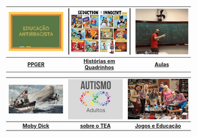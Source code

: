
| [![Educação Antiracista](imagens/index_pics/educa_anti.jpg "Programa de Pós-Graduação em Ensino e Relações Étnico-Raciais")](pages/ppger/atuacao.html) | [![Histórias em Quadrinhos e Ensino de Ciências](imagens/index_pics/hq.jpg "Histórias em Quadrinhos de Super-Heróis e Ensino de Ciências")](pages/pesquisa/pesquisa_hq.html) | [![Aulas](imagens/index_pics/aulas_.png "Aulas")](pages/ensino/ensino.html) |
|:--:|:--:|:--:|
| **[PPGER](pages/pesquisa/pesquisa_edu.html)** | **[Histórias em Quadrinhos](pages/pesquisa/pesquisa_hq.html)** | **[Aulas](pages/ensino/ensino.html)** |

| [![Moby Dick](imagens/index_pics/Moby.jpg "Moby Dick")](pages/moby_dick/abaleia.html) | [![Autismo em Adultos](imagens/index_pics/tea_adultos.jpg "Autismo em Adultos")](pages/autismo/autismo.html) | [![Jogos de RPG e Educação](imagens/index_pics/tbbt_jogos.jpg "Jogos de RPG e Educação")](pages/pesquisa/pesquisa_jogos.html) |
|:--:|:--:|:--:|
| **[Moby Dick](pages/ihac/moby_dick.html)** | **[sobre o TEA](pages/autismo/autismo.html)** | **[Jogos e Educação](pages/pesquisa/pesquisa_jogos.html)** |
